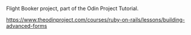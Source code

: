 Flight Booker project, part of the Odin Project Tutorial.

https://www.theodinproject.com/courses/ruby-on-rails/lessons/building-advanced-forms

